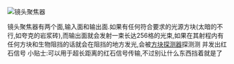 ![镜头聚焦器](block:betterwithmods:lens)

镜头聚焦器有两个面,输入面和输出面.如果有任何符合要求的光源方块(太暗的不行,如夸克的岩浆砖),而输出面就会发射一束长达256格的光束,如果在其射程内有任何方块和生物阻挡的话就会在阻挡的地方发光,会被[方块探测器](detector.md)探测测
  并发出红石信号
小贴士:可以用于超长距离的红石信号传输,不过别让什么东西挡着就是了
